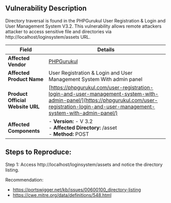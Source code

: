 ## Vulnerability Description

Directory traversal is found in the PHPGurukul User Registration & Login and User Management System V3.2. This vulnerability allows remote attackers attacker to access sensitive file and directories via http://localhost/loginsystem/assets URL.


| **Field**                        | **Details**                                                                                                                                                                                |
|----------------------------------|--------------------------------------------------------------------------------------------------------------------------------------------------------------------------------------------|
| **Affected Vendor**              | [PHPGurukul](https://phpgurukul.com/)                                                                                                                                                      |
| **Affected Product Name**        | User Registration & Login and User Management System With admin panel                                                                                                                      |
| **Product Official Website URL** | [https://phpgurukul.com/user-registration-login-and-user-management-system-with-admin-panel/](https://phpgurukul.com/user-registration-login-and-user-management-system-with-admin-panel/) |
| **Affected Components**   <br>       | - **Version:** -  V 3.2 <br> - **Affected Directory:** /asset <br> - **Method:** POST                                                                           |


## Steps to Reproduce:

Step 1: Access http://localhost/loginsystem/assets and notice the directory listing.


Recommendation:

- https://portswigger.net/kb/issues/00600100_directory-listing
- https://cwe.mitre.org/data/definitions/548.html